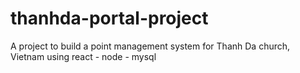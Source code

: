 # thanhda-portal-project
A project to build a point management system for Thanh Da church, Vietnam using react - node - mysql

